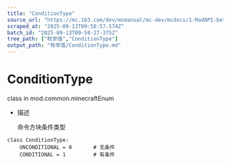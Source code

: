 ```yaml
---
title: "ConditionType"
source_url: "https://mc.163.com/dev/mcmanual/mc-dev/mcdocs/1-ModAPI-beta/%E6%9E%9A%E4%B8%BE%E5%80%BC/ConditionType.html?catalog=1"
scraped_at: "2025-09-13T09:58:57.574Z"
batch_id: "2025-09-13T09-58-27-375Z"
tree_path: ["枚举值","ConditionType"]
output_path: "枚举值/ConditionType.md"
---
```


#  ConditionType

class in mod.common.minecraftEnum

*   描述
    
    命令方块条件类型
    

```
class ConditionType:
	UNCONDITIONAL = 0  		# 无条件
	CONDITIONAL = 1  		# 有条件


```